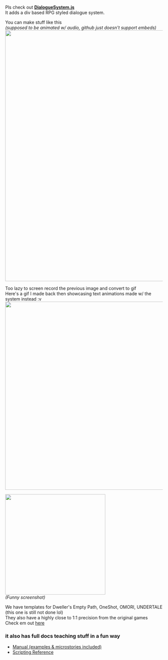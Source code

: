 Pls check out **[DialogueSystem.js](https://calmbubbles.github.io/works/js-plugins/DialogueSystem/)**<br>
It adds a div based RPG styled dialogue system.

You can make stuff like this<br>
*(supposed to be animated w/ audio, github just doesn't support embeds)*<br>
<img width="800" src="https://github.com/user-attachments/assets/95af4d90-3f3f-4cfe-a6d2-341ff57668d2"/>

Too lazy to screen record the previous image and convert to gif<br>
Here's a gif I made back then showcasing text animations made w/ the system instead :v<br>
<img width="600" src="https://calmbubbles.github.io/img/js-plugins/DialogueSystem/manual-topics/animations.gif"/>

<img width="320" src="https://github.com/user-attachments/assets/1b78ec8d-abc9-49ec-a578-74686a576f4c"/><br>
*(Funny screenshot)*<br>

We have templates for Dweller's Empty Path, OneShot, OMORI, UNDERTALE (this one is still not done lol)<br>
They also have a highly close to 1:1 precision from the original games<br>
Check em out [here](https://calmbubbles.github.io/works/js-plugins/DialogueSystem/templates)

### it also has full docs teaching stuff in a fun way
- [Manual (examples & microstories included)](https://calmbubbles.github.io/docs/js-plugins/manual/DialogueSystem)
- [Scripting Reference](https://calmbubbles.github.io/docs/js-plugins/reference/DialogueSystem)
